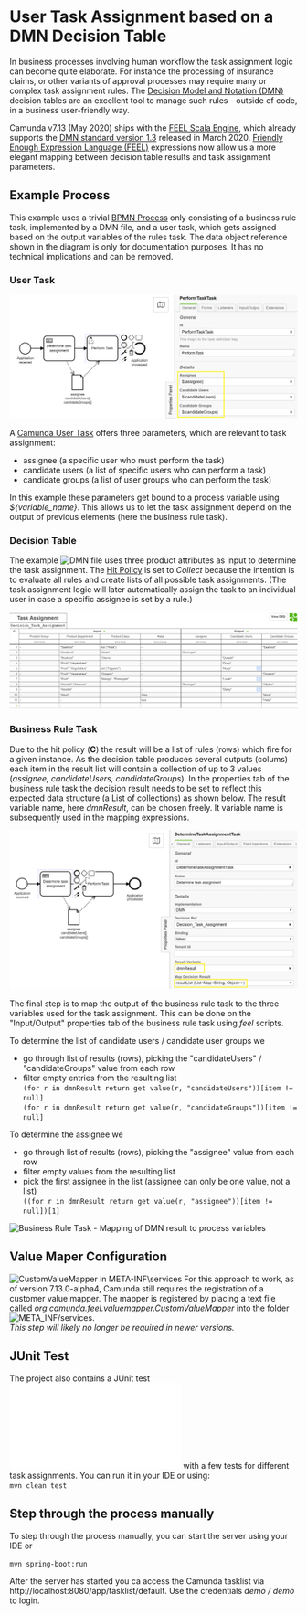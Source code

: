 # User Task Assignment based on a DMN Decision Table

In business processes involving human workflow the task assignment logic can become quite elaborate.
For instance the processing of insurance claims, or other variants of approval processes may require many or complex task assignment rules.
The [Decision Model and Notation (DMN)](https://www.omg.org/dmn/) decision tables are an excellent tool to manage such rules - outside of code, in a business user-friendly way.

Camunda v7.13 (May 2020) ships with the [FEEL Scala Engine](https://docs.camunda.org/manual/latest/reference/dmn11/feel/), 
which already supports the [DMN standard version 1.3](https://www.omg.org/spec/DMN/About-DMN/) released in March 2020. 
[Friendly Enough Expression Language (FEEL)](https://camunda.github.io/feel-scala/) expressions now 
allow us a more elegant mapping between decision table results and task assignment parameters.

## Example Process
This example uses a trivial [BPMN Process](src/main/resources/Approval.bpmn) only consisting of a business rule task, implemented by a DMN file, and a user task, which gets assigned based on the output variables of the rules task. The data object reference shown in the diagram is only for documentation purposes. 
It has no technical implications and can be removed. 

### User Task
![BPMN Process](resources/images/UserTaskProperties.png)

A [Camunda User Task](https://docs.camunda.org/manual/latest/reference/bpmn20/tasks/user-task/#user-assignment) offers three parameters, which are relevant to task assignment:
- assignee (a specific user who must perform the task)
- candidate users (a list of specific users who can perform a task)
- candidate groups (a list of user groups who can perform the task)   

In this example these parameters get bound to a process variable using *${variable_name}*. This 
allows us to let the task assignment depend on the output of previous elements (here the business rule task).

### Decision Table
The example ![DMN file](src/main/resources/taskAssignment.dmn) uses three product attributes as input to determine the task assignment.
The [Hit Policy](https://docs.camunda.org/manual/latest/reference/dmn11/decision-table/hit-policy/#collect-hit-policy) 
is set to *Collect* because the intention is to evaluate all rules and create lists of all 
possible task assignments. (The task assignment logic will later automatically assign the task
 to an individual user in case a specific assignee is set by a rule.) 

![DMN Decision Table](resources/images/DMNTableTaskAssignment.png)

### Business Rule Task
Due to the hit policy (**C**) the result will be a list of rules (rows) which fire for a given instance. As the decision table produces several outputs (colums) each item in the result list will contain a collection 
of up to 3 values (*assignee, candidateUsers, candidateGroups*). In the properties tab of the business rule task the decision result needs to be set to reflect this expected data structure (a List of collections) as shown below. The result variable name, here *dmnResult*, can be chosen freely. It variable name is subsequently used in the mapping expressions.  
    
![Business Rule Task - Setting properties to store result](resources/images/DMNTaskResultProperties.png)

The final step is to map the output of the business rule task to the three variables used for the task assignment.
This can be done on the "Input/Output" properties tab of the business rule task using *feel* scripts.

To determine the list of candidate users / candidate user groups we
- go through list of results (rows), picking the "candidateUsers" / "candidateGroups" value from each row
- filter empty entries from the resulting list<br/>
```(for r in dmnResult return get value(r, "candidateUsers"))[item != null]```<br/>
```(for r in dmnResult return get value(r, "candidateGroups"))[item != null]```

To determine the assignee we 
- go through list of results (rows), picking the "assignee" value from each row
- filter empty values from the resulting list
- pick the first assignee in the list (assignee can only be one value, not a list)<br/>
```((for r in dmnResult return get value(r, "assignee"))[item != null])[1]```

![Business Rule Task - Mapping of DMN result to process variables](resources/images/DMNTaskOutputParameters.png)


## Value Maper Configuration
![CustomValueMapper in META-INF\services](resources/images/FeelJavaValueMapper.png)
For this approach to work, as of version 7.13.0-alpha4, Camunda still requires the registration of a customer value mapper. The mapper is registered by placing a text file called *org.camunda.feel.valuemapper.CustomValueMapper*
into the folder ![META_INF/services](src/main/resources/META-INF/services/org.camunda.feel.valuemapper.CustomValueMapper). <br/>*This step will likely no longer be required in newer versions.*

## JUnit Test
The project also contains a JUnit test ![AssignmentTest](src/test/java/org/camunda/demo/AssignmentTest.java) with a few tests for different task assignments.
You can run it in your IDE or using:<br/>
```mvn clean test```

## Step through the process manually 
To step through the process manually, you can start the server using your IDE or

```mvn spring-boot:run```

After the server has started you ca access the Camunda tasklist via http://localhost:8080/app/tasklist/default. Use the credentials *demo / demo* to login.


